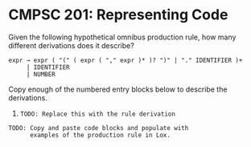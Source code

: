 # CMPSC 201: Representing Code

Given the following hypothetical omnibus production rule, how many different
derivations does it describe?
```
expr → expr ( "(" ( expr ( "," expr )* )? ")" | "." IDENTIFIER )+
     | IDENTIFIER
     | NUMBER
```

Copy enough of the numbered entry blocks below to describe the derivations.

1. `TODO: Replace this with the rule derivation` 
```
TODO: Copy and paste code blocks and populate with
      examples of the production rule in Lox.
```
